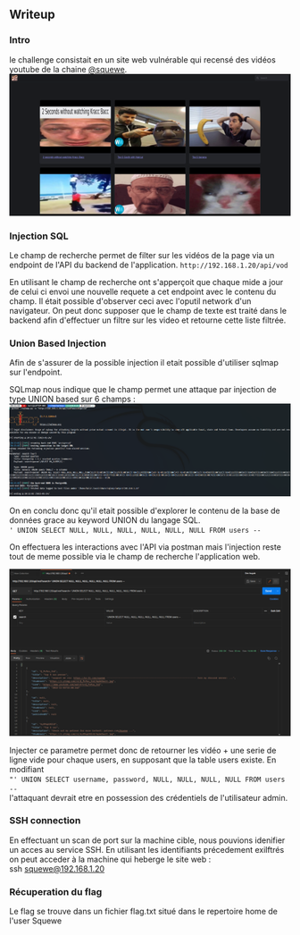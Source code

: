 ## Writeup  

### Intro  
le challenge consistait en un site web vulnérable qui recensé des vidéos youtube de la chaine [@squewe](https://www.youtube.com/@squewe).  
![alt text](./img/Screenshot_20230124_193707.png)  


### Injection SQL   
Le champ de recherche permet de filter sur les vidéos de la page via un endpoint de l'API du backend de l'application.
`http://192.168.1.20/api/vod`  

En utilisant le champ de recherche ont s'apperçoit que chaque mide a jour de celui ci envoi une nouvelle requete a cet endpoint avec le contenu du champ.
Il était possible d'observer ceci avec l'oputil network d'un navigateur.
On peut donc supposer que le champ de texte est traité dans le backend afin d'effectuer un filtre sur les video et retourne cette liste filtrée.
### Union Based Injection   
Afin de s'assurer de la possible injection il etait possible d'utiliser sqlmap sur l'endpoint.

SQLmap nous indique que le champ permet une attaque par injection de type UNION based sur 6 champs :  
![alt text](./img/Screenshot_20230124_201332.png)  

On en conclu donc qu'il etait possible d'explorer le contenu de la base de données grace au keyword UNION du langage SQL.  
`' UNION SELECT NULL, NULL, NULL, NULL, NULL, NULL FROM users --`  

On effectuera les interactions avec l'API via postman mais l'injection reste tout de meme possible via le champ de recherche l'application web.

![](img/Screenshot_20230124_202407.png)

Injecter ce parametre permet donc de retourner les vidéo + une serie de ligne vide pour chaque users, en supposant que la table users existe.
En modifiant   
`"' UNION SELECT username, password, NULL, NULL, NULL, NULL FROM users --`  
l'attaquant devrait etre en possession des crédentiels de l'utilisateur admin. 


### SSH connection
En effectuant un scan de port sur la machine cible, nous pouvions idenifier un acces au service SSH. En utilisant les identifiants précedement exilftrés on peut acceder à la machine qui heberge le site web :  
ssh squewe@192.168.1.20

### Récuperation du flag
Le flag se trouve dans un fichier flag.txt situé dans le repertoire home de l'user Squewe